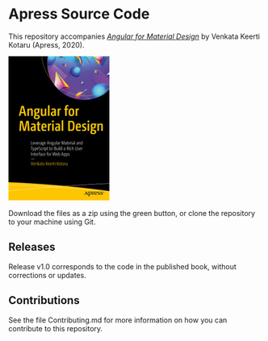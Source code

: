 # Apress Source Code

This repository accompanies [*Angular for Material Design*](https://www.apress.com/9781484254332) by Venkata Keerti Kotaru (Apress, 2020).

[comment]: #cover
![Cover image](9781484254332.jpg)

Download the files as a zip using the green button, or clone the repository to your machine using Git.

## Releases

Release v1.0 corresponds to the code in the published book, without corrections or updates.

## Contributions

See the file Contributing.md for more information on how you can contribute to this repository.